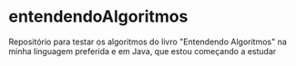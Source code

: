 # entendendoAlgoritmos

Repositório para testar os algoritmos do livro "Entendendo Algoritmos" na minha linguagem preferida e em Java, que estou começando a estudar
